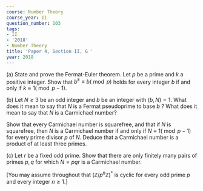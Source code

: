 ```yaml
---
course: Number Theory
course_year: II
question_number: 103
tags:
- II
- '2018'
- Number Theory
title: 'Paper 4, Section II, G '
year: 2018
---
```




(a) State and prove the Fermat-Euler theorem. Let $p$ be a prime and $k$ a positive integer. Show that $b^{k} \equiv b(\bmod p)$ holds for every integer $b$ if and only if $k \equiv 1(\bmod p-1)$.

(b) Let $N \geqslant 3$ be an odd integer and $b$ be an integer with $(b, N)=1$. What does it mean to say that $N$ is a Fermat pseudoprime to base $b$ ? What does it mean to say that $N$ is a Carmichael number?

Show that every Carmichael number is squarefree, and that if $N$ is squarefree, then $N$ is a Carmichael number if and only if $N \equiv 1(\bmod p-1)$ for every prime divisor $p$ of $N$. Deduce that a Carmichael number is a product of at least three primes.

(c) Let $r$ be a fixed odd prime. Show that there are only finitely many pairs of primes $p, q$ for which $N=p q r$ is a Carmichael number.

[You may assume throughout that $\left(\mathbb{Z} / p^{n} \mathbb{Z}\right)^{*}$ is cyclic for every odd prime $p$ and every integer $n \geqslant 1 .]$